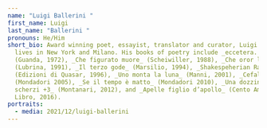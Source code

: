 ```yaml
---
name: "Luigi Ballerini "
first_name: Luigi
last_name: "Ballerini "
pronouns: He/Him
short_bio: Award winning poet, essayist, translator and curator, Luigi Ballerini
  lives in New York and Milano. His books of poetry include _eccetera. E_
  (Guanda, 1972), _Che figurato muore_ (Scheiwiller, 1988), _Che oror l’orient_
  (Lubrina, 1991), _Il terzo gode_ (Marsilio, 1994), _Shakespeherian Rags_
  (Edizioni di Quasar, 1996), _Uno monta la luna_ (Manni, 2001), _Cefalonia_
  (Mondadori 2005), _Se il tempo è matto_ (Mondadori 2010), _Una dozzina di
  scherzi +3_ (Montanari, 2012), and _Apelle figlio d’apollo_ (Cento Amici del
  Libro, 2016).
portraits:
  - media: 2021/12/luigi-ballerini
---
```

